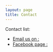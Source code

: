 ```yaml
---
layout: page
title: Contact
---
```

Contact list:

* [Email us on :](indiadeeplearning.group@gmail.com)
* [Facebook page :](https://www.facebook.com/groups/1479309132086977/)
